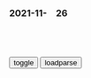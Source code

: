 ### 2021-11-　26

```note
```

<table id="tbc" style="white-space:pre-wrap">
</table>
<button onclick="toggleb()">toggle</button>
<button onclick="loadparse()">loadparse</button>
<br>
<!-- 🌸<br>🍅-　-🍑<hr>🍀 -->
<pre>
<textarea rows="30" cols="100" style="display: none" id="tar">

<font size="4"><b>
逃学威龙：达叔不带一个脏字，就把星爷嘲讽一遍，这段我看了八遍,影视,喜剧片,好看视频</b></font><br>
https://haokan.baidu.com/v?vid=3329902971530143378&sfrom=baidu-feed

我喜欢打她，她也喜欢被我打。喜不喜欢我，大声点，大声一点！喜欢就去倒水，爱我的女人都犯贱。

<font size="1" style="color:#DCDCDC"><b>2021/11/26 下午2:35:04</b></font>
<font size="4"><b>
漫威让“黑人为广岛核爆下跪”，美国人反应亮了</b></font><br>
https://export.shobserver.com/baijiahao/html/427235.html

<font size="1" style="color:#DCDCDC"><b>2021/11/26 下午2:19:26</b></font>

<font size="4"><b>
小黄人大眼萌：小黄人竟跟过拿破仑，怪不得会有滑铁卢之恨了,动漫,欧美动漫,好看视频</b></font><br>
https://haokan.baidu.com/v?vid=2898061746284450624&sfrom=baidu-feed

他们不停更换邪恶的主人，但从未找到一个合适的。

当快要没有希望的时候，他们找到了庇护所。

<font size="1" style="color:#DCDCDC"><b>2021/11/26 下午1:58:15</b></font>

<font size="4"><b>
3000亿欠款一分不还，美国上门反被嘲笑，放话有胆子派军队来要</b></font><br>
https://mbd.baidu.com/newspage/data/landingsuper?context=%7B%22nid%22%3A%22news_9626265038905663521%22%7D&n_type=-1&p_from=-1

正是因为有美国先进武器的支持，苏联才有与德国对抗的实力，更是在短期内结束了这场战争。等时局稳定后，美国向苏联讨要当时援助的资金，数据显示，美国为其提供约150亿美元的资金，相当于现在3000亿，这无疑是一笔不小的数目。

面对美国的讨要，苏联不仅一口回绝，还放话称有胆子就派军队来要这笔债款。

<font size="1" style="color:#DCDCDC"><b>2021/11/26 下午1:49:15</b></font>

呸！全是肮脏的交易。
http://img.doutula.com/production/uploads/image/2016/05/16/20160516376136_QnVPAN.jpg

<font size="4"><b>
mzd：蒋经国访苏联，看到墙上壁纸不是列宁，秒懂时代变了,影视,战争片,好看视频</b></font><br>
https://haokan.baidu.com/v?vid=6035901120476702925&sfrom=baidu-feed

苏联人开价过高，卡在了几个问题上。
旅顺港驻军，还有长春铁路各占百分之五十，经营管理权归他们所有。
大公子和宋部长态度坚定，要求拒绝签约。

不知道什么时候，您把gc主义的列宁，换成了霸权主义的彼得大帝了。

曾经的gcd员，
现在也为
那位zg的沙皇效力了。

bj市协和医院精神科特需门诊专家
苏联搞霸权可不是斯大林时期，是赫鲁晓夫时期开始苏修的。

　narchismsupporter
你听谁说的，赫鲁晓夫才是安心种田类型的，苏联的侵略扩张都是集中在斯大林和勃列日涅夫时期

<font size="1" style="color:#DCDCDC"><b>2021/11/26 下午1:28:18</b></font>
<font size="4"><b>
为什么zg人总是让日本道歉？</b></font><br>
https://mbd.baidu.com/newspage/data/landingsuper?context=%7B%22nid%22%3A%22news_9147154354567642118%22%7D&n_type=-1&p_from=-1

按说，zg是战争胜利的一方，应该宽容大度，对日居高临下才是。可是，现实中很多zg人总是一副受害者的模样，m间一谈起抗战，就总是对日本充满了仇恨。连我们的教育，也是仇恨教育，好像我们是战败g一样。

这个问题很多的zg人想不明白，也懒得去想。很多日本人总也想不明白。对很多日本人来说，他们一直疑惑于：

“为何zg还是一再要求日本继续道歉？我们要道歉到何时呢？”

不能说zg没完没了地要求日本道歉，没有！
https://pics0.baidu.com/feed/10dfa9ec8a136327c88989a619c1dbe509fac793.jpeg?token=4e00ad4d090c64e7398db7d7712407cf&.jpg

雨森芳洲
“吾有所怀，欲乘间言之。日本与贵国隔海为邻，信义相孚。敝邦人民皆知朝鲜国王与寡君敬礼通书，公私文簿间，必致崇极。而窃观贵国人所撰文集中语及敝邦者，必称倭贼蛮酋，丑蔑狼藉，有不忍言者。”

申维翰
“此自易知，顾贵国不谅耳。君所见我国文集，未知何人所著，然此皆壬辰乱后刊行之文也。平秀吉（丰臣秀吉）为我国通天之仇。宗社之耻辱，生灵之血肉，实万世所无之变。为我国臣民，谁不欲脔而食之。所以上荐绅，下厮隶，奴之贼之，语无顾藉。发于文章者，固当如此。至于今日，圣朝仁爱生民，关市（釜山东莱的倭馆）通货，且知日东（日本）山河，已无秀吉之遗类。故遣使修睦，国书相望，大小民庶咸仰德意，岂敢复提宿怨。”

“穷兵黩武，他令我邦百万生灵死于敌人箭矢之下，无力将富强传到第二代。他为国家带来祸水、灾害。理当深刻反思。”（《东照宫御实记》第四卷）

诸多文艺表现，都把自己当成了战争的受害者。那是因为很多文学作者，对发生在本土之外的侵略战事没什么感受，但直接挨炸弹是能够感受到的。

历史上，元朝曾经联合高丽，攻打日本。当时，蒙元先是与高丽征战了40余年，终于征服了高丽。然后携裹了高丽，进一步攻打日本。

如果现在的日本北九州的人要求zg人代表大元向他们道歉，估计zg人会觉得自己碰上了神经病。现在的日本人面对zg要求其正视侵略历史的现实，很多日本人就是这种心态，觉得zg人很神经病。其实，这种傲慢来源于无知，

要想成为真正的大g，还是得主动卸下历史包袱，祛除小人心态，用积极、开放、包容、宽厚的心态消解仇恨，与邻修睦，共建和平为上。

<font size="1" style="color:#DCDCDC"><b>2021/11/26 上午11:28:20</b></font>
卧槽无情
https://5b0988e595225.cdn.sohucs.com/q_mini,c_lfill,w_1524,h_800,g_face/images/20191027/ce0ea777257a4b56bd454703594893ff.png

<font size="4"><b>
人在囧途：王宝强睡觉开车这段，堪称全剧最亮点，看一遍笑一遍,影视,伦理片,好看视频</b></font><br>
https://haokan.baidu.com/v?vid=8155034394090101478&sfrom=baidu-feed

<font size="1" style="color:#DCDCDC"><b>2021/11/26 上午11:00:48</b></font>

<font size="4"><b>
男友劈腿后她从大厂离职卖史莱姆，在杭州买了三套房</b></font><br>
https://mbd.baidu.com/newspage/data/landingsuper?context=%7B%22nid%22%3A%22news_8538727741085498622%22%7D&n_type=-1&p_from=-1

<font size="1" style="color:#DCDCDC"><b>2021/11/26 上午10:51:02</b></font>

<font size="4"><b>
农m工翻译《海德格尔导论》：找到人生的另一种可能</b></font><br>
https://m.gmw.cn/baijia/2021-11/26/35339825.html

<font size="1" style="color:#DCDCDC"><b>2021/11/26 上午10:51:19</b></font>

<font size="4"><b>
学生集体呕吐却换不动送餐公司？校长掩面痛哭：没法换，因为是教育局招标的……</b></font><br>
https://mbd.baidu.com/newspage/data/landingsuper?context=%7B%22nid%22%3A%22news_9174990810689291598%22%7D&n_type=-1&p_from=-1

孩子们也表示不想吃学校的饭菜，“有腥气，太恶心了！吃了就吐、头晕。”

家长们纷纷抱怨“校长不当家，找校长不顶事儿。”

<font size="1" style="color:#DCDCDC"><b>2021/11/26 上午10:16:06</b></font>

</textarea>
</pre>
<!-- 🍀<br>🍑-　-🍅<hr>🌸 -->

```tip
```

<script src="https://cdn.jsdelivr.net/npm/jquery@3.5.1/dist/jquery.min.js"></script>

<link rel="stylesheet" href="https://cdn.jsdelivr.net/gh/fancyapps/fancybox@3.5.7/dist/jquery.fancybox.min.css" />
<script src="https://cdn.jsdelivr.net/gh/fancyapps/fancybox@3.5.7/dist/jquery.fancybox.min.js"></script>

<script type="text/javascript">

var __urlRegex = /(\b(https?|ftp|file):\/\/[-A-Z0-9+&@#\/%?=~_|!:,.;]*[-A-Z0-9+&@#\/%=~_|])/ig;
var __imgRegex = /\.(?:jpe?g|gif|png)$/i;

loadparse();

function parseURL($string){

    var exp = __urlRegex;
    return $string.replace(exp,function(match){
            __imgRegex.lastIndex=0;
            if(__imgRegex.test(match)){
                return '<a data-fancybox="gallery" href="' + match.replace("/p=700", "")
                 + '"><img src="' + match.replace("/p=700", "/p=160x200")+'" width="64"></a>';
            }
            else{
                return '<a href="' + match + '" target="_blank">' + match + '</a>';
            }
        }
    );
}

function loadparse() {
  tbc.innerHTML = parseURL(tar.value);
}

function toggleb() {
  var x = document.getElementById("tar");
  if (x.style.display === "none") {
    x.style.display = "";
  } else {
    x.style.display = "none";
  }
}

</script>
